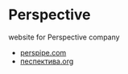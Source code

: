 # Perspective
website for Perspective company
- [perspipe.com](http://perspipe.com/)
- [песпектива.org](http://xn--80adiapl6abiko.org/)

